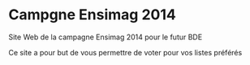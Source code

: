 Campgne Ensimag 2014
====================

Site Web de la campagne Ensimag 2014 pour le futur BDE

Ce site a pour but de vous permettre de voter pour vos listes préférés
